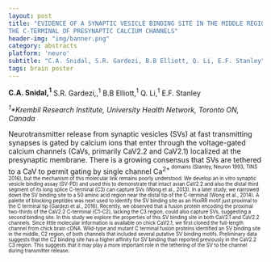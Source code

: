 ```yaml
---
layout: post
title: "EVIDENCE OF A SYNAPTIC VESICLE BINDING SITE IN THE MIDDLE REGION OF
THE C-TERMINAL OF PRESYNAPTIC CALCIUM CHANNELS"
header-img: "img/banner.png"
category: abstracts
platform: 'neuro'
subtitle: "C.A. Snidal, S.R. Gardezi, B.B Elliott, Q. Li, E.F. Stanley"
tags: brain poster
---
```


**C.A. Snidal,<sup>1</sup>** S.R. Gardezi,,<sup>1</sup> B.B Elliott,<sup>1</sup> Q. Li,<sup>1</sup> E.F. Stanley

_<sup>1</sup>*Krembil Research Institute, University Health Network, Toronto ON,
Canada_

Neurotransmitter release from synaptic vesicles (SVs) at fast
transmitting synapses is gated by calcium ions that enter through the
voltage-gated calcium channels (CaVs, primarily CaV2.2 and CaV2.1)
localized at the presynaptic membrane. There is a growing consensus that
SVs are tethered to a CaV to permit gating by single channel Ca<sup>2+<sup>
domains (Stanley, Neuron 1993, TINS 2016), but the mechanism of this
molecular link remains poorly understood. We develop an in vitro
synaptic vesicle binding assay (SV-PD) and used this to demonstrate that
intact avian CaV2.2 and also the distal third segment of its long splice
C-terminal (C3) can capture SVs (Wong et al., 2013). In a later study,
we narrowed down the SV binding site to a 50 amino acid region near the
distal tip of the C-terminal (Wong et al., 2014). A palette of
blocking peptides was next used to identify the SV binding site as an
HxxRR motif just proximal to the C terminal tip (Gardezi et al.,
2016). Recently, we observed that a fusion protein encoding the
proximal two-thirds of the CaV2.2 C-terminal (C1-C2), lacking the C3
region, could also capture SVs, suggesting a second binding site. In
this study we explore the properties of this SV binding site in both
CaV2.1 and CaV2.2 channels. Since little molecular information is
available on chick CaV2.1, we first cloned the full-length channel from
chick brain cDNA. Wild-type and mutant C terminal fusion proteins
identified an SV binding site in the middle, C2 region, of both channels
that included several putative SV binding motifs. Preliminary data
suggests that the C2 binding site has a higher affinity for SV binding
than reported previously in the CaV2.2 C3 region. This suggests that it
may play a more important role in the tethering of the SV to the channel
during transmitter release.
